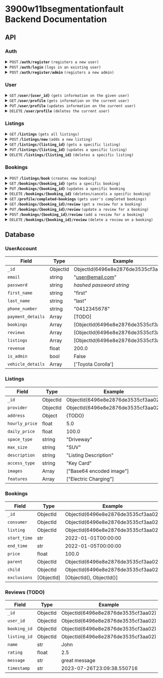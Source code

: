 # 3900w11bsegmentationfault Backend Documentation

## API

### Auth

<details>
  <summary><code>POST</code> <code><b>/auth/register</b></code> <code>(registers a new user)</code></summary>

##### Parameters

> | name             | type | data type | description   |
> |------------------|------|-----------|---------------|
> | Register Details | body | Object    | New User data |
>
> Register Details:
> ```
> {
>     "email": "example@email.com",
>     "password": "example_password"
>     "first_name": "example_first"
>     "last_name": "example_last"
>     "phone_number": "0412345678"
> }
> ```

##### Responses

> | http code | response                      |
> |-----------|-------------------------------|
> | `200`     | `{ "token": str(ObjectId) }`  |
> | `400`     | `{ "error": "_ is required"}` |

</details>

<details>
  <summary><code>POST</code> <code><b>/auth/login</b></code> <code>(logs in an existing user)</code></summary>

##### Parameters

> | name          | type | data type | description     |
> |---------------|------|-----------|-----------------|
> | Login Details | body | Object    | Login User data |
>
> Login Details:
> ```
> {
>     "email": "example@email.com",
>     "password": "example_password"
> }
> ```

##### Responses

> | http code | response                                  |
> |-----------|-------------------------------------------|
> | `200`     | `{ "token": str(ObjectId) }`              |
> | `400`     | `{ "error": "Invalid email or password"}` |

</details>

<details>
  <summary><code>POST</code> <code><b>/auth/register/admin</b></code> <code>(registers a new admin)</code></summary>

##### Parameters

> | name             | type | data type | description   |
> |------------------|------|-----------|---------------|
> | Register Details | body | Object    | New User data |
>
> Register Details:
> ```
> {
>     "email": "example@email.com",
>     "password": "example_password"
>     "first_name": "example_first"
>     "last_name": "example_last"
>     "phone_number": "0412345678"
> }
> ```

##### Responses

> | http code | response                      |
> |-----------|-------------------------------|
> | `200`     | `{ "token": str(ObjectId) }`  |
> | `400`     | `{ "error": "_ is required"}` |

</details>

### User

<details>
  <summary><code>GET</code> <code><b>/user/{user_id}</b></code> <code>(gets information on the given user)</code></summary>

##### Parameters

> | name      | type | data type | description   |
> |-----------|------|-----------|---------------|
> | `user_id` | path | string    | User ObjectId |

##### Responses

> | http code | response                        |
> |-----------|---------------------------------|
> | `200`     | User Data Object                |
> | `400`     | `{ "error": "Invalid user id"}` |
>
> User Data Object:
> ```
> {
>     "_id": "6496e8e2876de3535cf3aa02",
>     "bookings": [],
>     "email": "example@gmail.com",
>     "first_name": "example_first",
>     "last_name": "example_last",
>     "listings": [],
>     "phone_number": "0412345678",
>     "vehicle_details": [],
>     "payment_details": [],
>     "reviews": [],
>     "revenue": 0,
>     "is_admin": False,
>     "rating": 5.0,
> }
> ```

</details>

<details>
  <summary><code>GET</code> <code><b>/user/profile</b></code> <code>(gets information on the current user)</code></summary>

##### Parameters

> | name            | type   | data type | description      |
> |-----------------|--------|-----------|------------------|
> | `Authorization` | header | string    | "Bearer {token}" |

##### Responses

> | http code | response         |
> |-----------|------------------|
> | `200`     | User Data Object |
> | `401`     | `Unauthorized`   |
>
> User Data Object:
> ```
> {
>     "_id": "6496e8e2876de3535cf3aa02",
>     "bookings": [],
>     "email": "example@gmail.com",
>     "first_name": "example_first",
>     "last_name": "example_last",
>     "payment_details": {
>       TODO
>     },
>     "listings": [],
>     "phone_number": [
>         "0412345678"
>     ],
>     "reviews": [],
>     "revenue": 0,
>     "rating": 5.0,
> }
> ```

</details>

<details>
  <summary><code>PUT</code> <code><b>/user/profile</b></code> <code>(updates information on the current user)</code></summary>

##### Parameters

> | name            | type   | data type | description               |
> |-----------------|--------|-----------|---------------------------|
> | `Authorization` | header | string    | "Bearer {token}"          |
> | Update Info     | body   | object    | Information to be updated |
>
> Update Info Example:
> ```
> {
>     "first_name": "new_first_name",
>     "last_name": "new_last_name"
> }
> ```
> _Note: for array typed fields, you must send the whole array to update_

##### Responses

> | http code | response                                       |
> |-----------|------------------------------------------------|
> | `200`     | `{}`                                           |
> | `401`     | `Unauthorized`                                 |
> | `400`     | `{ "error": "Cannot update <key>" }`           |
> | `400`     | `{ "error": "Invalid update key" }`            |
> | `400`     | `{ "error": "Update value has invalid type" }` |

</details>

<details>
  <summary><code>DELETE</code> <code><b>/user/profile</b></code> <code>(deletes the current user)</code></summary>

##### Parameters

> | name            | type   | data type | description               |
> |-----------------|--------|-----------|---------------------------|
> | `Authorization` | header | string    | "Bearer {token}"          |

##### Responses

> | http code | response                                       |
> |-----------|------------------------------------------------|
> | `200`     | `{}`                                           |
> | `401`     | `Unauthorized`                                 |

</details>

### Listings

<details>
  <summary><code>GET</code> <code><b>/listings</b></code> <code>(gets all listings)</code></summary>

##### Parameters

> | name   | type   | data type | description |
> |--------|--------|-----------|-------------|
> | `None` |        |           |             |

##### Responses

> | http code | response                         |
> |-----------|----------------------------------|
> | `200`     | `{ "listings": Listings Array }` |
>
> Listing Details:
> ```
> {
>    listing_id: ....
>    address: {
>        "formatted_address": "Sydney NSW, Australia",
>        "streetNumber": "",
>        "street": "",
>        "city": "",
>        "state": "NSW",
>        "postcode": "",
>        "country": "Australia",
>        "lat": -33.8688197,
>        "lng": 151.2092955,
>        "place_id": "ChIJP3Sa8ziYEmsRUKgyFmh9AQM"
>    },
>    type: 'Carport / Driveway / Garage / Parking Lot',
>    max_vehicle_size: 'Bike / Hatchback / Sedan / 4WD/SUV / Van / Truck',
>    access_type: 'None / Boom Gate / Key / Passcode / Permit / Remote / Ticket / Swipe Card',
>    ev_charging: true / false,
>    description: 'This is a description',
>    instructions: 'This is the instructions',
>    casual_booking: true / false,
>    monthly_booking: true / false,
>    pricing: {
>        "hourly_rate": 100,
>        "monthly_rate": 1000,
>    }
>    photos: [image1, image2, image3]
>    "availability": {
>        "is_24_7": true / false,
>        "start_time": "08:00",
>        "end_time": "17:00",
>        "available_days": ["Monday", "Tuesday", "Wednesday", "Thursday", "Friday", "Saturday", "Sunday"]
>    }
>    "safety_features": ["CCTV", "On-site security", "Well lit"],
>    "amenities": ["Restrooms", "Nearby shopping", "Charging station"],
>    "rating": 0.5,
>    "reviews": [
>        {
>            "_id": ...,
>            "user_id": ...,
>            "booking_id": ...,
>            "listing_id": ...,
>            "name": John,
>            "rating": 2.5,
>            "message": "this is my review",
>            "timestamp": "2023-07-26T23:09:38.550716",
>        }
>    ]
> }
> ```

</details>

<details>
  <summary><code>POST</code> <code><b>/listings/new</b></code> <code>(adds a new listing)</code></summary>

##### Parameters

> | name             | type   | data type | description      |
> |------------------|--------|-----------|------------------|
> | `Authorization`  | header | string    | "Bearer {token}" |
> | New Listing Info | body   | object    | Listing Object   |
>
> Update Info Example:
> ```
> {
>     "address": {
>         TODO
>     },
>     "price": 100,
>     "space_type": "Driveway",
>     "max_size": "SUV",
>     "description": "Listing Description",
>     "access_type": "Key Card",
>     "images": [
>         "Base64 Encoded Image"
>     ],
>     "features": [
>         "Electric Vehicle Charging"
>     ],
> }
> ```

##### Responses

> | http code | response                                   |
> |-----------|--------------------------------------------|
> | `200`     | `{}`                                       |
> | `401`     | `Unauthorized`                             |
> | `400`     | `{ "error": "Valid <field> is required" }` |

</details>

<details>
  <summary><code>GET</code> <code><b>/listings/{listing_id}</b></code> <code>(gets a specific listing)</code></summary>

##### Parameters

> | name         | type  | data type     | description      |
> |--------------|-------|---------------|------------------|
> | `listing_id` | path  | str(ObjectId) | Listing ObjectId |

##### Responses

> | http code | response                            |
> |-----------|-------------------------------------|
> | `200`     | Listing Information Object          |
> | `401`     | `Unauthorized`                      |
> | `400`     | `{ "error": "Invalid listing id" }` |
>
> Listing Info Example:
> ```
> {
>     "_id": str(ObjectId())
>     "provider": str(ObjectId())
>     "address": {
>         TODO
>     },
>     "hourly_price": 5,
>     "daily_price": 120,
>     "space_type": "Driveway",
>     "max_size": "SUV",
>     "description": "Listing Description",
>     "access_type": "Key Card",
>     "images": [
>         "Base64 Encoded Image"
>     ],
>     "features": [
>         "Electric Vehicle Charging"
>     ],
>    "rating": 0.5,
>    "reviews": [
>        {
>            "_id": ...,
>            "user_id": ...,
>            "booking_id": ...,
>            "listing_id": ...,
>            "name": John,
>            "rating": 2.5,
>            "message": "this is my review",
>            "timestamp": "2023-07-26T23:09:38.550716",
>        }
>    ]
> }
> ```

</details>

<details>
  <summary><code>PUT</code> <code><b>/listings/{listing_id}</b></code> <code>(updates a specific listing)</code></summary>

##### Parameters

> | name         | type  | data type     | description      |
> |--------------|-------|---------------|------------------|
> | `listing_id` | path  | str(ObjectId) | Listing ObjectId |
> | Update Info  | body  | Object        | Updating Object  |
>
> Update Info Example:
> ```
> {
>     "daily_price": 6,
>     "space_type": "Garage",
> }
> ```
> _Note: for array typed fields, you must send the whole array to update_

##### Responses

> | http code | response                            |
> |-----------|-------------------------------------|
> | `200`     | `{}`                                |
> | `401`     | `Unauthorized`                      |
> | `400`     | `{ "error": "Invalid listing id" }` |

</details>

<details>
  <summary><code>DELETE</code> <code><b>/listings/{listing_id}</b></code> <code>(deletes a specific listing)</code></summary>

##### Parameters

> | name         | type  | data type     | description      |
> |--------------|-------|---------------|------------------|
> | `listing_id` | path  | str(ObjectId) | Listing ObjectId |

##### Responses

> | http code | response       |
> |-----------|----------------|
> | `200`     | `{}`           |
> | `401`     | `Unauthorized` |

</details>

### Bookings

<details>
  <summary><code>POST</code> <code><b>/listings/book</b></code> <code>(creates new booking)</code></summary>

##### Parameters

> | name             | type | data type | description      |
> |------------------|------|-----------|------------------|
> | Booking Details  | body | Object    | New booking data |
>
> Booking Details:
> ```
> {
>     "consumer": ObjectId(6496e8e2876de3535cf3aa02)
>     "listing_id": ObjectId(6496e8e2876de3535cf3aa02)
>     "start_time": '2022-01-01T00:00:00'
>     "end_time": '2022-01-23T00:00:00'
>     "price": 100.0,
>     "recurring": '' or 'daily' or 'weekly' or 'biweekly' or 'monthly'
> }
> ```

##### Responses

> | http code | response                          |
> |-----------|-----------------------------------|
> | `200`     | `{ "token": str(ObjectId) }`      |
> | `400`     | `{ "error": "_ is required"}`     |
> | `400`     | `{ "error": "Invalid time slot"}` |

</details>

<details>
  <summary><code>GET</code> <code><b>/bookings/{booking_id}</b></code> <code>(gets a specific booking)</code></summary>

##### Parameters

> | name         | type  | data type     | description      |
> |--------------|-------|---------------|------------------|
> | `booking_id` | path  | str(ObjectId) | Booking ObjectId |

##### Responses

> | http code | response                            |
> |-----------|-------------------------------------|
> | `200`     | Booking Information Object          |
> | `401`     | `Unauthorized`                      |
> | `400`     | `{ "error": "Invalid booking id" }` |
>
> Booking Info Example:
>
> ``` Python
> {
>     "_id": str(ObjectId())
>     "consumer": str(ObjectId())
>     "listing_id": str(ObjectId())
>     "start_time": '2022-01-01T00:00:00'
>     "end_time": '2022-01-23T00:00:00'
>     "price": 100.0
>     "parent": str(ObjectId())
>     "child": str(ObjectId())
>     "exclusions": [ObjectId(), ObjectId()]
> }
> ```
>
</details>

<details>
  <summary><code>PUT</code> <code><b>/bookings/{booking_id}</b></code> <code>(updates a specific booking</code></summary>

##### PARAMETERS

> | name         | type  | data type     | description      |
> |--------------|-------|---------------|------------------|
> | `booking_id` | path  | str(ObjectId) | Booking ObjectId |
> | Update Info  | body  | Object        | Updating Object  |
>
> Update Info Example:
>
> ``` Python
> {
>     "price": 200.0
>     "start_time": '2022-01-01T00:00:00'
>     "end_time": '2022-01-03T02:00:00'
> }
> ```

##### Responses

> | http code | response                            |
> |-----------|-------------------------------------|
> | `200`     | `{ 'booking_id': ObjectId() }`      |
> | `401`     | `Unauthorized`                      |
> | `400`     | `{ "error": "Invalid _" }`          |

</details>

<details>
  <summary><code>DELETE</code> <code><b>/bookings/{booking_id}</b></code> <code>(deletes/cancels a specific booking)</code></summary>

##### Parameters

> | name         | type  | data type     | description      |
> |--------------|-------|---------------|------------------|
> | `booking_id` | path  | str(ObjectId) | Booking ObjectId |
> | `data`       | json  | string        | see example      |
>
> Data Info Example:
>
> ``` Python
> {
>       "start_time": '2022-01-01T10:00:00',
>       "end_time": '2022-01-01T11:00:00,
>       "type": 'single' or 'future'
> }
> ```
>
> Type - user wants to either delete a single or future instance

##### Responses

> | http code | response       |
> |-----------|----------------|
> | `200`     | `{}`           |
> | `401`     | `Unauthorized` |

</details>

<details>
  <summary><code>GET</code> <code><b>/profile/completed-bookings</b></code> <code>(gets user's completed bookings)</code></summary>

##### Parameters

> | name            | type   | data type | description               |
> |-----------------|--------|-----------|---------------------------|
> | `Authorization` | header | string    | "Bearer {token}"          |

##### Responses

> | http code | response                    |
> |-----------|-----------------------------|
> | `200`     | `{}` or `[{booking_infos}]` |

</details>

<details>
  <summary><code>GET</code> <code><b>/bookings/{booking_id}/review</b></code> <code>(get a review for a booking)</code></summary>

##### Parameters

> | name         | type  | data type     | description      |
> |--------------|-------|---------------|------------------|
> | `booking_id` | path  | str(ObjectId) | Booking ObjectId |

##### Responses

> | http code | response                                         |
> |-----------|--------------------------------------------------|
> | `200`     | Booking Information Object                       |
> | `401`     | `Unauthorized`                                   |
> | `400`     | `{ "error": "Invalid booking id" }`              |
> | `400`     | `{ "error": "Booking doesn't exist" }`           |
> | `400`     | `{ "error": "Review does not exist" }`           |
>
> Booking Info Example:
>
> ``` Python
> {
>     "_id": ObjectId(),
>     "user_id": ObjectId(),
>     "booking_id": ObjectId(),
>     "listing_id": ObjectId(),
>     "name": John,
>     "rating": 2.5,
>     "message": "this is my review",
>     "timestamp": "2023-07-26T23:09:38.550716",
> }
> ```
>
</details>

<details>
  <summary><code>PUT</code> <code><b>/bookings/{booking_id}/review</b></code> <code>(update a review for a booking)</code></summary>

##### Parameters

> | name         | type  | data type     | description      |
> |--------------|-------|---------------|------------------|
> | `booking_id` | path  | str(ObjectId) | Booking ObjectId |
> | Update Info  | body  | Object        | Updating Object  |
>
> Update Info Example:
> ```
> {
>     "rating": 5,
>     "message": "Updated this is great",
> }
> ```

##### Responses

> | http code | response                                         |
> |-----------|--------------------------------------------------|
> | `200`     | Booking Id                                       |
> | `401`     | `Unauthorized`                                   |
> | `400`     | `{ "error": "Invalid booking id" }`              |
> | `400`     | `{ "error": "Booking doesn't exist" }`           |
> | `400`     | `{ "error": "Review does not exists" }`     |
> | `400`     | `{ "error": "Cannot update key" }`               |
> | `400`     | `{ "error": "Update value has invalid typing" }` |
>
</details>

<details>
  <summary><code>POST</code> <code><b>/bookings/{booking_id}/review</b></code> <code>(add a review for a booking)</code></summary>

##### Parameters

> | name         | type  | data type     | description      |
> |--------------|-------|---------------|------------------|
> | `booking_id` | path  | str(ObjectId) | Booking ObjectId |
> | Review Info  | body  | Object        | Review Body      |
>
> Review Info Example:
> ```
> {
>     "rating": 5,
>     "message": "Updated this is great",
> }
> ```

##### Responses

> | http code | response                                   |
> |-----------|--------------------------------------------|
> | `200`     | Booking Id                                 |
> | `401`     | `Unauthorized`                             |
> | `400`     | `{ "error": "Invalid booking id" }`        |
> | `400`     | `{ "error": "Booking doesn't exist" }`     |
> | `400`     | `{ "error": "Review already exists" }`     |
> | `400`     | `{ "error": "Valid rating is required" }`  |
> | `400`     | `{ "error": "Valid message is required" }` |
>
</details>

<details>
  <summary><code>DELETE</code> <code><b>/bookings/{booking_id}/review</b></code> <code>(delete a review on a booking)</code></summary>

##### Parameters

> | name         | type  | data type     | description      |
> |--------------|-------|---------------|------------------|
> | `booking_id` | path  | str(ObjectId) | Booking ObjectId |
> | Empty Body   | body  | Object        | Body             |
>
_An empty body may be required if `415 Unsupported Media Type` error occurs_

##### Responses

> | http code | response                                |
> |-----------|-----------------------------------------|
> | `200`     | Booking Id                              |
> | `401`     | `Unauthorized`                          |
> | `400`     | `{ "error": "Invalid booking id" }`     |
> | `400`     | `{ "error": "Booking doesn't exist" }`  |
> | `400`     | `{ "error": "Review does not exists" }` |
>
</details>

## Database

### UserAccount

| Field                 | Type     | Example                              |
| --------------------- | -------- | ------------------------------------ |
| `_id`                 | ObjectId | ObjectId(6496e8e2876de3535cf3aa02)   |
| `email`               | string   | "user@email.com"                     |
| `password`            | string   | _hashed password string_             |
| `first_name`          | string   | "first"                              |
| `last_name`           | string   | "last"                               |
| `phone_number`        | string   | "0412345678"                         |
| `payment_details`     | Array    | [TODO]                               |
| `bookings`            | Array    | [ObjectId(6496e8e2876de3535cf3aa02)] |
| `reviews`             | Array    | [ObjectId(6496e8e2876de3535cf3aa02)] |
| `listings`            | Array    | [ObjectId(6496e8e2876de3535cf3aa02)] |
| `revenue`             | float    | 200.0                                |
| `is_admin`            | bool     | False                                |
| `vehicle_details`     | Array    | ['Toyota Corolla']                   |

### Listings

| Field           | Type     | Example                            |
| -------------   | -------- | -----------------------------------|
| `_id`           | ObjectId | ObjectId(6496e8e2876de3535cf3aa02) |
| `provider`      | ObjectId | ObjectId(6496e8e2876de3535cf3aa02) |
| `address`       | Object   | {TODO}                             |
| `hourly_price`  | float    | 5.0                                |
| `daily_price`   | float    | 100.0                              |
| `space_type`    | string   | "Driveway"                         |
| `max_size`      | string   | "SUV"                              |
| `description`   | string   | "Listing Description"              |
| `access_type`   | string   | "Key Card"                         |
| `images`        | Array    | ["Base64 encoded image"]           |
| `features`      | Array    | ["Electric Charging"]              |

### Bookings

| Field         | Type       | Example                            |
| ------------- | ---------- | -----------------------------------|
| `_id`         | ObjectId   | ObjectId(6496e8e2876de3535cf3aa02) |
| `consumer`    | ObjectId   | ObjectId(6496e8e2876de3535cf3aa02) |
| `listing`     | ObjectId   | ObjectId(6496e8e2876de3535cf3aa02) |
| `start_time`  | str        | 2022-01-01T00:00:00                |
| `end_time`    | str        | 2022-01-05T00:00:00                |
| `price`       | float      | 100.0                              |
| `parent`      | ObjectId   | ObjectId(6496e8e2876de3535cf3aa02) |
| `child`       | ObjectId   | ObjectId(6496e8e2876de3535cf3aa02) |
| `exclusions`  | [ObjectId] | [ObjectId(), ObjectId()]           |

### Reviews (TODO)

| Field        | Type      | Example                            |
| -------------| ----------| -----------------------------------|
| `_id`        | ObjectId  | ObjectId(6496e8e2876de3535cf3aa02) |
| `user_id`    | ObjectId  | ObjectId(6496e8e2876de3535cf3aa02) |
| `booking_id` | ObjectId  | ObjectId(6496e8e2876de3535cf3aa02) |
| `listing_id` | ObjectId  | ObjectId(6496e8e2876de3535cf3aa02) |
| `name`       | str       | John                               |
| `rating`     | float     | 2.5                                |
| `message`    | str       | great message                      |
| `timestamp`  | str       | 2023-07-26T23:09:38.550716         |
